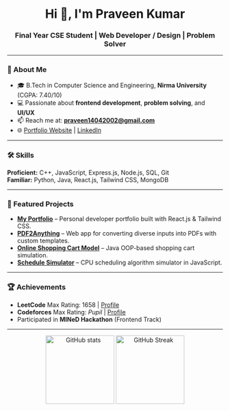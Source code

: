 <h1 align="center">Hi 👋, I'm Praveen Kumar</h1>
<h3 align="center">Final Year CSE Student | Web Developer / Design | Problem Solver</h3>

---

### 🚀 About Me
- 🎓 B.Tech in Computer Science and Engineering, **Nirma University** (CGPA: 7.40/10)  
- 💻 Passionate about **frontend development**, **problem solving**, and **UI/UX**  
- 📫 Reach me at: **[praveen14042002@gmail.com](mailto:praveen14042002@gmail.com)**  
- 🌐 [Portfolio Website](https://techbuddy-praveen.netlify.app/) | [LinkedIn](https://www.linkedin.com/in/praveenkumar1404/)  

---

### 🛠 Skills
**Proficient:** C++, JavaScript, Express.js, Node.js, SQL, Git  
**Familiar:** Python, Java, React.js, Tailwind CSS, MongoDB  

---

### 📌 Featured Projects
- **[My Portfolio](https://github.com/Itspraveenkumar/My-Portfolio)** – Personal developer portfolio built with React.js & Tailwind CSS.  
- **[PDF2Anything](https://github.com/Itspraveenkumar/PDF2Anything)** – Web app for converting diverse inputs into PDFs with custom templates.  
- **[Online Shopping Cart Model](https://github.com/Itspraveenkumar/Online-Shopping-Cart-Model)** – Java OOP-based shopping cart simulation.  
- **[Schedule Simulator](https://github.com/Itspraveenkumar/Schedule_Simulator)** – CPU scheduling algorithm simulator in JavaScript.

---

### 🏆 Achievements
- **LeetCode** Max Rating: 1658 | [Profile](https://leetcode.com/u/itspraveen1404/)  
- **Codeforces** Max Rating: *Pupil* | [Profile](https://codeforces.com/profile/praveen14042002)  
- Participated in **MINeD Hackathon** (Frontend Track)

---

<p align="center">
  <img src="https://github-readme-stats.vercel.app/api?username=Itspraveenkumar&show_icons=true&theme=tokyonight" alt="GitHub stats" height="160" />
  <img src="https://github-readme-streak-stats.herokuapp.com/?user=Itspraveenkumar&theme=tokyonight" alt="GitHub Streak" height="160" />
</p>
